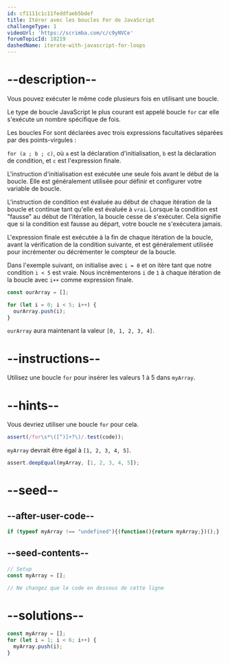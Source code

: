 ```yaml
---
id: cf1111c1c11feddfaeb5bdef
title: Itérer avec les boucles For de JavaScript
challengeType: 1
videoUrl: 'https://scrimba.com/c/c9yNVCe'
forumTopicId: 18219
dashedName: iterate-with-javascript-for-loops
---
```


# --description--

Vous pouvez exécuter le même code plusieurs fois en utilisant une boucle.

Le type de boucle JavaScript le plus courant est appelé boucle `for` car elle s'exécute un nombre spécifique de fois.

Les boucles For sont déclarées avec trois expressions facultatives séparées par des points-virgules :

`for (a ; b ; c)`, où `a` est la déclaration d'initialisation, `b` est la déclaration de condition, et `c` est l'expression finale.

L'instruction d'initialisation est exécutée une seule fois avant le début de la boucle. Elle est généralement utilisée pour définir et configurer votre variable de boucle.

L'instruction de condition est évaluée au début de chaque itération de la boucle et continue tant qu'elle est évaluée à `vrai`. Lorsque la condition est "fausse" au début de l'itération, la boucle cesse de s'exécuter. Cela signifie que si la condition est fausse au départ, votre boucle ne s'exécutera jamais.

L'expression finale est exécutée à la fin de chaque itération de la boucle, avant la vérification de la condition suivante, et est généralement utilisée pour incrémenter ou décrémenter le compteur de la boucle.

Dans l'exemple suivant, on initialise avec `i = 0` et on itère tant que notre condition `i < 5` est vraie. Nous incrémenterons `i` de `1` à chaque itération de la boucle avec `i++` comme expression finale.

```js
const ourArray = [];

for (let i = 0; i < 5; i++) {
  ourArray.push(i);
}
```

`ourArray` aura maintenant la valeur `[0, 1, 2, 3, 4]`.

# --instructions--

Utilisez une boucle `for` pour insérer les valeurs 1 à 5 dans `myArray`.

# --hints--

Vous devriez utiliser une boucle `for` pour cela.

```js
assert(/for\s*\([^)]+?\)/.test(code));
```

`myArray` devrait être égal à `[1, 2, 3, 4, 5]`.

```js
assert.deepEqual(myArray, [1, 2, 3, 4, 5]);
```

# --seed--

## --after-user-code--

```js
if (typeof myArray !== "undefined"){(function(){return myArray;})();}
```

## --seed-contents--

```js
// Setup
const myArray = [];

// Ne changez que le code en dessous de cette ligne

```

# --solutions--

```js
const myArray = [];
for (let i = 1; i < 6; i++) {
  myArray.push(i);
}
```
